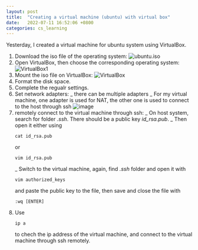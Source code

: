 ```yaml
---
layout: post
title:  "Creating a virtual machine (ubuntu) with virtual box"
date:   2022-07-11 16:52:06 +0800
categories: cs_learning
---
```

Yesterday, I created a virtual machine for ubuntu system using VirtualBox.
1. Download the iso file of the operating system:
![ubuntu.iso](https://user-images.githubusercontent.com/60023638/178227735-87d4dc0a-1926-45e4-86a1-8e09f5452ab7.png)
2. Open VirtualBox, then choose the corresponding operating system:
![VirtualBox1](https://user-images.githubusercontent.com/60023638/178228102-10852f20-308e-4387-897b-616d5f30d79a.png)
3. Mount the iso file on VirtualBox:
![VirtualBox](https://user-images.githubusercontent.com/60023638/178228343-78ea470c-37b3-4726-ab43-eda03661dfde.png)
4. Format the disk space.
5. Complete the regualr settings.
6. Set network adapters:
   _ there can be multiple adapters
   _ For my virtual machine, one adapter is used for NAT, the other one is used to connect to the host through ssh
   ![image](https://user-images.githubusercontent.com/60023638/178288696-2ebb5253-85d5-41f3-933a-73754464c2d0.png)
7. remotely connect to the virtual machine through ssh:
   _ On host system, search for folder _.ssh_. There should be a public key _id_rsa.pub_.
   _ Then open it either using 
   ```
   cat id_rsa.pub
   ```
   or
   ```
   vim id_rsa.pub
   ```
   _ Switch to the virtual machine, again, find _.ssh_ folder and open it with
   ```
   vim authorized_keys
   ```
   and paste the public key to the file, then save and close the file with
   ```
   :wq [ENTER]
   ```
8. Use
   ```
   ip a
   ```
   to chech the ip address of the virtual machine, and connect to the virtual machine through ssh remotely.
